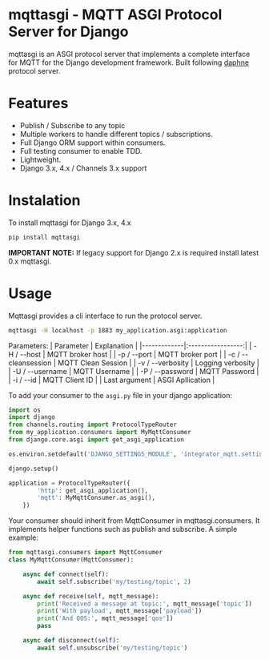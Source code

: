 # mqttasgi - MQTT ASGI Protocol Server for Django
mqttasgi is an ASGI protocol server that implements a complete interface for MQTT for the Django development framework. Built following [daphne](https://github.com/django/daphne) protocol server.

# Features
- Publish / Subscribe to any topic
- Multiple workers to handle different topics / subscriptions.
- Full Django ORM support within consumers.
- Full testing consumer to enable TDD.
- Lightweight.
- Django 3.x, 4.x / Channels 3.x support

# Instalation
To install mqttasgi for Django 3.x, 4.x
```bash
pip install mqttasgi
```

**IMPORTANT NOTE:** If legacy support for Django 2.x is required install latest 0.x mqttasgi.

# Usage
Mqttasgi provides a cli interface to run the protocol server. 
```bash
mqttasgi -H localhost -p 1883 my_application.asgi:application
```
Parameters:
| Parameter   | Explanation      |
|-------------|:-----------------:|
| -H / --host | MQTT broker host |
| -p / --port | MQTT broker port |
| -c / --cleansession | MQTT Clean Session |
| -v / --verbosity | Logging verbosity |
| -U / --username | MQTT Username |
| -P / --password | MQTT Password |
| -i / --id | MQTT Client ID |
| Last argument | ASGI Apllication |

To add your consumer to the `asgi.py` file in your django application:
```python
import os
import django
from channels.routing import ProtocolTypeRouter
from my_application.consumers import MyMqttConsumer
from django.core.asgi import get_asgi_application

os.environ.setdefault('DJANGO_SETTINGS_MODULE', 'integrator_mqtt.settings')

django.setup()

application = ProtocolTypeRouter({
        'http': get_asgi_application(),
        'mqtt': MyMqttConsumer.as_asgi(),
    })
```    
Your consumer should inherit from MqttConsumer in mqttasgi.consumers. It implements helper functions such as publish and subscribe. A simple example:
```python
from mqttasgi.consumers import MqttConsumer
class MyMqttConsumer(MqttConsumer):

    async def connect(self):
        await self.subscribe('my/testing/topic', 2)

    async def receive(self, mqtt_message):
        print('Received a message at topic:', mqtt_message['topic'])
        print('With payload', mqtt_message['payload'])
        print('And QOS:', mqtt_message['qos'])
        pass

    async def disconnect(self):
        await self.unsubscribe('my/testing/topic')
    
```
